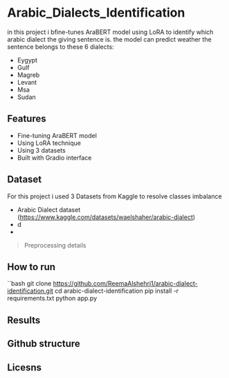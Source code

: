 # Arabic_Dialects_Identification

in this project i bfine-tunes AraBERT model using LoRA to identify which arabic dialect the giving sentence is.
the model can predict weather the sentence  belongs to these 6 dialects:
- Eygypt
- Gulf
- Magreb
- Levant
- Msa
- Sudan

## Features
- Fine-tuning AraBERT  model
- Using LoRA technique
- Using 3 datasets 
- Built with Gradio interface

  
## Dataset
For this project i used 3 Datasets from Kaggle to resolve classes imbalance
- Arabic Dialect dataset (https://www.kaggle.com/datasets/waelshaher/arabic-dialect)
- d
- 


>Preprocessing details

## How to run
``bash
git clone https://github.com/ReemaAlshehri1/arabic-dialect-identification.git
cd arabic-dialect-identification
pip install -r requirements.txt
python app.py


## Results

## Github structure

## Licesns

